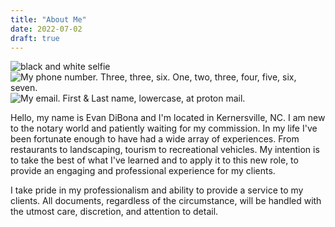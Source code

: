 ```yaml
---
title: "About Me"
date: 2022-07-02
draft: true
---
```


<div class="pure-g">
  <div class="pure-u-1">
    <img alt="black and white selfie"
         class="pure-img portrait"
         src="/img/portrait-1.png">
  </div>
</div>
<div class="center">
  <img class="pure-img contact"
       src="/img/phone.png"
       alt="My phone number.
       Three, three, six. One, two, three,
       four, five, six, seven.">
  <img class="pure-img contact"
       src="/img/email.png"
       alt="My email. 
        First & Last name, lowercase, at proton mail.">
</div>

Hello, my name is Evan DiBona and I'm located in Kernersville, NC. I am new to the notary world and patiently waiting for my commission. In my life I've been fortunate enough to have had a wide array of experiences. From restaurants to landscaping, tourism to recreational vehicles. My intention is to take the best of what I've learned and to apply it to this new role, to provide an engaging and professional experience for my clients. 

<!--As of __ I am a commissioned Notary in the State of North Carolina.--> I take pride in my professionalism and ability to provide a service to my clients. All documents, regardless of the circumstance, will be handled with the utmost care, discretion, and attention to detail. 

